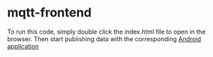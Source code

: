 # mqtt-frontend

To run this code, simply double click the index.html file to open in the browser. Then start publishing data with the corresponding [Android application](https://github.com/bbatod/SensorDataMqtt)
